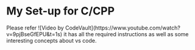 <h1 align="Left">My Set-up for C/CPP</h1>
Please refer ![Video by CodeVault](https://www.youtube.com/watch?v=9pjBseGfEPU&t=1s) it has all the required instructions as well as some interesting concepts about vs code.


